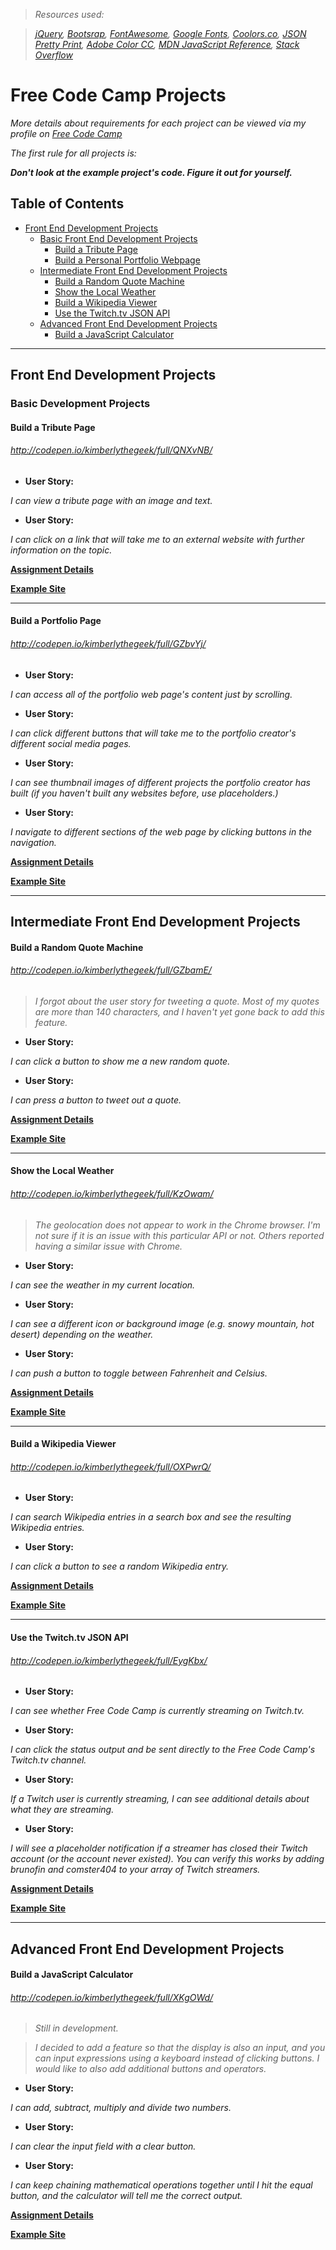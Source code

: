 > _Resources used:_

> _[jQuery](https://jquery.com/), [Bootsrap](http://getbootstrap.com/), [FontAwesome](http://fontawesome.io/icons/), [Google Fonts](https://www.google.com/fonts), [Coolors.co](https://coolors.co/), [JSON Pretty Print](http://jsonprettyprint.net/), [Adobe Color CC](https://color.adobe.com/create/color-wheel/), [MDN JavaScript Reference](https://developer.mozilla.org/en-US/docs/Web/JavaScript/Reference), [Stack Overflow](https://stackoverflow.com/)_


# Free Code Camp Projects

_More details about requirements for each project can be viewed via my profile on [Free Code Camp](https://www.freecodecamp.com/kimberlythegeek)_

_The first rule for all projects is:_

___Don't look at the example project's code. Figure it out for yourself.___

## Table of Contents
 - [Front End Development Projects](#front-end-development-projects)
   - [Basic Front End Development Projects](#basic-front-end-development-projects)
     - [Build a Tribute Page](#build-a-tribute-page)
     - [Build a Personal Portfolio Webpage](#build-a-portfolio-page)
   - [Intermediate Front End Development Projects](#intermediate-front-end-development-projects)
     - [Build a Random Quote Machine](#build-a-random-quote-machine)
     - [Show the Local Weather](#show-the-local-weather)
     - [Build a Wikipedia Viewer](#build-a-wikipedia-viewer)
     - [Use the Twitch.tv JSON API](#use-the-twitchtv-json-api)
   - [Advanced Front End Development Projects](#advanced-front-end-development-projects)
     - [Build a JavaScript Calculator](#build-a-javascript-calculator)

 ____

## Front End Development Projects

### Basic Development Projects

#### Build a Tribute Page

###### _http://codepen.io/kimberlythegeek/full/QNXvNB/_

  - __User Story:__

  _I can view a tribute page with an image and text._

  - __User Story:__

  _I can click on a link that will take me to an external website with further information on the topic._


  __[Assignment Details](https://www.freecodecamp.com/challenges/build-a-tribute-page)__


  __[Example Site](https://codepen.io/FreeCodeCamp/full/NNvBQW/)__

___

#### Build a Portfolio Page

###### _http://codepen.io/kimberlythegeek/full/GZbvYj/_

  - __User Story:__

  _I can access all of the portfolio web page's content just by scrolling._

  - __User Story:__

  _I can click different buttons that will take me to the portfolio creator's different social media pages._

  - __User Story:__

  _I can see thumbnail images of different projects the portfolio creator has built (if you haven't built any websites before, use placeholders.)_

  - __User Story:__

  _I navigate to different sections of the web page by clicking buttons in the navigation._


  __[Assignment Details]()__


  __[Example Site]()__

___

## Intermediate Front End Development Projects

#### Build a Random Quote Machine

###### http://codepen.io/kimberlythegeek/full/GZbamE/

  > _I forgot about the user story for tweeting a quote. Most of my quotes are more than 140 characters, and I haven't yet gone back to add this feature._

  - __User Story:__

  _I can click a button to show me a new random quote._

  - __User Story:__

  _I can press a button to tweet out a quote._


  __[Assignment Details](https://www.freecodecamp.com/challenges/build-a-random-quote-machine)__


  __[Example Site](https://codepen.io/FreeCodeCamp/full/ONjoLe/)__

___

#### Show the Local Weather

###### _http://codepen.io/kimberlythegeek/full/KzOwam/_

  > _The geolocation does not appear to work in the Chrome browser. I'm not sure if it is an issue with this particular API or not. Others reported having a similar issue with Chrome._

  - __User Story:__

  _I can see the weather in my current location._

  - __User Story:__

  _I can see a different icon or background image (e.g. snowy mountain, hot desert) depending on the weather._

  - __User Story:__

  _I can push a button to toggle between Fahrenheit and Celsius._


  __[Assignment Details](https://www.freecodecamp.com/challenges/show-the-local-weather)__


  __[Example Site](http://codepen.io/FreeCodeCamp/full/bELRjV)__

  ___

#### Build a Wikipedia Viewer

###### _http://codepen.io/kimberlythegeek/full/OXPwrQ/_

  - __User Story:__

  _I can search Wikipedia entries in a search box and see the resulting Wikipedia entries._

  - __User Story:__

  _I can click a button to see a random Wikipedia entry._


  __[Assignment Details](https://www.freecodecamp.com/challenges/build-a-wikipedia-viewer)__


  __[Example Site](https://codepen.io/FreeCodeCamp/full/wGqEga/)__

___

#### Use the Twitch.tv JSON API

###### _http://codepen.io/kimberlythegeek/full/EygKbx/_

  - __User Story:__

  _I can see whether Free Code Camp is currently streaming on Twitch.tv._

  - __User Story:__

  _I can click the status output and be sent directly to the Free Code Camp's Twitch.tv channel._

  - __User Story:__

  _If a Twitch user is currently streaming, I can see additional details about what they are streaming._

  - __User Story:__

  _I will see a placeholder notification if a streamer has closed their Twitch account (or the account never existed). You can verify this works by adding brunofin and comster404 to your array of Twitch streamers._


__[Assignment Details](https://www.freecodecamp.com/challenges/use-the-twitchtv-json-api)__


__[Example Site](https://codepen.io/FreeCodeCamp/full/Myvqmo/)__

___

## Advanced Front End Development Projects

#### Build a JavaScript Calculator

###### _http://codepen.io/kimberlythegeek/full/XKgOWd/_

> _Still in development._

> _I decided to add a feature so that the display is also an input, and you can input expressions using a keyboard instead of clicking buttons. I would like to also add additional buttons and operators._

- __User Story:__

_I can add, subtract, multiply and divide two numbers._

- __User Story:__

_I can clear the input field with a clear button._

- __User Story:__

_I can keep chaining mathematical operations together until I hit the equal button, and the calculator will tell me the correct output._


__[Assignment Details](https://www.freecodecamp.com/challenges/build-a-javascript-calculator)__


__[Example Site](https://codepen.io/FreeCodeCamp/full/PNKdjo/)__

